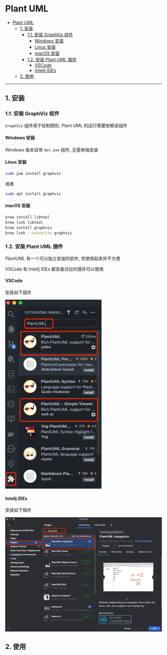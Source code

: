 # Plant UML

- [Plant UML](#plant-uml)
  - [1. 安装](#1-安装)
    - [1.1. 安装 GraphViz 组件](#11-安装-graphviz-组件)
      - [Windows 安装](#windows-安装)
      - [Linux 安装](#linux-安装)
      - [macOS 安装](#macos-安装)
    - [1.2. 安装 Plant UML 插件](#12-安装-plant-uml-插件)
      - [VSCode](#vscode)
      - [Intellj IDEs](#intellj-ides)
  - [2. 使用](#2-使用)

---

## 1. 安装

### 1.1. 安装 GraphViz 组件

`GraphViz` 组件用于绘制图形, Plant UML 的运行需要依赖该组件

#### Windows 安装

Windows 版本自带 `dot.exe` 组件, 无需单独安装

#### Linux 安装

```bash
sudo yum install graphviz
```

或者

```bash
sudo apt install graphviz
```

#### macOS 安装

```bash
brew install libtool
brew link libtool
brew install graphviz
brew link --overwrite graphviz
```

### 1.2. 安装 Plant UML 插件

PlantUML 有一个可以独立安装的软件, 但使用起来并不方便

VSCode 和 Intellj IDEs 都具备对应的插件可以使用

#### VSCode

安装如下插件

![*](assets/plantuml-plugin-vscode.png)

#### Intellj IDEs

安装如下插件

![*](assets/plantuml-plugin-intellj.png)

## 2. 使用
